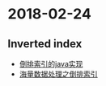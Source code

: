 # 2018-02-24
## Inverted index
- [倒排索引的java实现](http://blog.csdn.net/chen19920219/article/details/71091314)
- [海量数据处理之倒排索引](https://www.cnblogs.com/javaspring/archive/2012/08/14/2656226.html)


